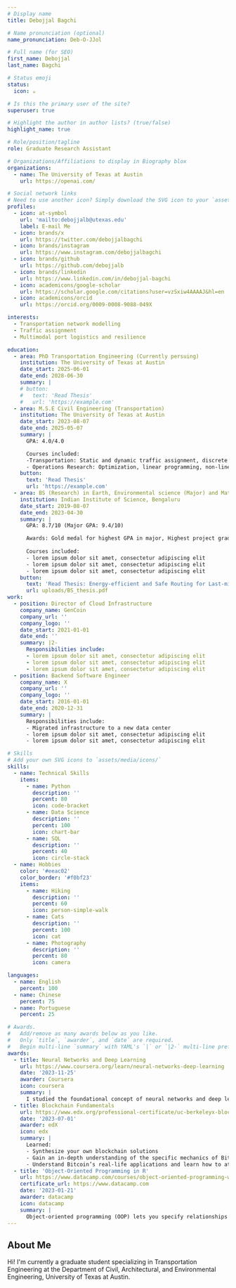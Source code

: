 ```yaml
---
# Display name
title: Debojjal Bagchi

# Name pronunciation (optional)
name_pronunciation: Deb-O-JJol

# Full name (for SEO)
first_name: Debojjal
last_name: Bagchi

# Status emoji
status:
  icon: ☕️

# Is this the primary user of the site?
superuser: true

# Highlight the author in author lists? (true/false)
highlight_name: true

# Role/position/tagline
role: Graduate Research Assistant

# Organizations/Affiliations to display in Biography blox
organizations:
  - name: The University of Texas at Austin
    url: https://openai.com/

# Social network links
# Need to use another icon? Simply download the SVG icon to your `assets/media/icons/` folder.
profiles:
  - icon: at-symbol
    url: 'mailto:debojjalb@utexas.edu'
    label: E-mail Me
  - icon: brands/x
    url: https://twitter.com/debojjalbagchi
  - icon: brands/instagram
    url: https://www.instagram.com/debojjalbagchi
  - icon: brands/github
    url: https://github.com/debojjalb
  - icon: brands/linkedin
    url: https://www.linkedin.com/in/debojjal-bagchi
  - icon: academicons/google-scholar
    url: https://scholar.google.com/citations?user=vzSxiw4AAAAJ&hl=en
  - icon: academicons/orcid
    url: https://orcid.org/0009-0008-9088-049X

interests:
  - Transportation network modelling
  - Traffic assignment
  - Multimodal port logistics and resilience

education:
  - area: PhD Transportation Engineering (Currently persuing)
    institution: The University of Texas at Austin
    date_start: 2025-06-01
    date_end: 2028-06-30
    summary: |
    # button:
    #   text: 'Read Thesis'
    #   url: 'https://example.com'
  - area: M.S.E Civil Engineering (Transportation)
    institution: The University of Texas at Austin
    date_start: 2023-08-07
    date_end: 2025-05-07
    summary: |
      GPA: 4.0/4.0

      Courses included: 
      -Transportation: Static and dynamic traffic assignment, discrete choice modelling, traffic engineerin, public transportation, railway project design
      - Operations Research: Optimization, linear programming, non-linear programming
    button:
      text: 'Read Thesis'
      url: 'https://example.com'
  - area: BS (Research) in Earth, Environmental science (Major) and Mathematics (Minor)
    institution: Indian Institute of Science, Bengaluru
    date_start: 2019-08-07
    date_end: 2023-04-30
    summary: |
      GPA: 8.7/10 (Major GPA: 9.4/10)

      Awards: Gold medal for highest GPA in major, Highest project grade 
      
      Courses included:
      - lorem ipsum dolor sit amet, consectetur adipiscing elit
      - lorem ipsum dolor sit amet, consectetur adipiscing elit
      - lorem ipsum dolor sit amet, consectetur adipiscing elit
    button:
      text: 'Read Thesis: Energy-efficient and Safe Routing for Last-mile Logistics'
      url: uploads/BS_thesis.pdf
work:
  - position: Director of Cloud Infrastructure
    company_name: GenCoin
    company_url: ''
    company_logo: ''
    date_start: 2021-01-01
    date_end: ''
    summary: |2-
      Responsibilities include:
      - lorem ipsum dolor sit amet, consectetur adipiscing elit
      - lorem ipsum dolor sit amet, consectetur adipiscing elit
      - lorem ipsum dolor sit amet, consectetur adipiscing elit
  - position: Backend Software Engineer
    company_name: X
    company_url: ''
    company_logo: ''
    date_start: 2016-01-01
    date_end: 2020-12-31
    summary: |
      Responsibilities include:
      - Migrated infrastructure to a new data center
      - lorem ipsum dolor sit amet, consectetur adipiscing elit
      - lorem ipsum dolor sit amet, consectetur adipiscing elit

# Skills
# Add your own SVG icons to `assets/media/icons/`
skills:
  - name: Technical Skills
    items:
      - name: Python
        description: ''
        percent: 80
        icon: code-bracket
      - name: Data Science
        description: ''
        percent: 100
        icon: chart-bar
      - name: SQL
        description: ''
        percent: 40
        icon: circle-stack
  - name: Hobbies
    color: '#eeac02'
    color_border: '#f0bf23'
    items:
      - name: Hiking
        description: ''
        percent: 60
        icon: person-simple-walk
      - name: Cats
        description: ''
        percent: 100
        icon: cat
      - name: Photography
        description: ''
        percent: 80
        icon: camera

languages:
  - name: English
    percent: 100
  - name: Chinese
    percent: 75
  - name: Portuguese
    percent: 25

# Awards.
#   Add/remove as many awards below as you like.
#   Only `title`, `awarder`, and `date` are required.
#   Begin multi-line `summary` with YAML's `|` or `|2-` multi-line prefix and indent 2 spaces below.
awards:
  - title: Neural Networks and Deep Learning
    url: https://www.coursera.org/learn/neural-networks-deep-learning
    date: '2023-11-25'
    awarder: Coursera
    icon: coursera
    summary: |
      I studied the foundational concept of neural networks and deep learning. By the end, I was familiar with the significant technological trends driving the rise of deep learning; build, train, and apply fully connected deep neural networks; implement efficient (vectorized) neural networks; identify key parameters in a neural network’s architecture; and apply deep learning to your own applications.
  - title: Blockchain Fundamentals
    url: https://www.edx.org/professional-certificate/uc-berkeleyx-blockchain-fundamentals
    date: '2023-07-01'
    awarder: edX
    icon: edx
    summary: |
      Learned:
      - Synthesize your own blockchain solutions
      - Gain an in-depth understanding of the specific mechanics of Bitcoin
      - Understand Bitcoin’s real-life applications and learn how to attack and destroy Bitcoin, Ethereum, smart contracts and Dapps, and alternatives to Bitcoin’s Proof-of-Work consensus algorithm
  - title: 'Object-Oriented Programming in R'
    url: https://www.datacamp.com/courses/object-oriented-programming-with-s3-and-r6-in-r
    certificate_url: https://www.datacamp.com
    date: '2023-01-21'
    awarder: datacamp
    icon: datacamp
    summary: |
      Object-oriented programming (OOP) lets you specify relationships between functions and the objects that they can act on, helping you manage complexity in your code. This is an intermediate level course, providing an introduction to OOP, using the S3 and R6 systems. S3 is a great day-to-day R programming tool that simplifies some of the functions that you write. R6 is especially useful for industry-specific analyses, working with web APIs, and building GUIs.
---
```


## About Me

Hi! I'm currently a graduate student specializing in Transportation Engineering at the Department of Civil, Architectural, and Environmental Engineering, University of Texas at Austin.


